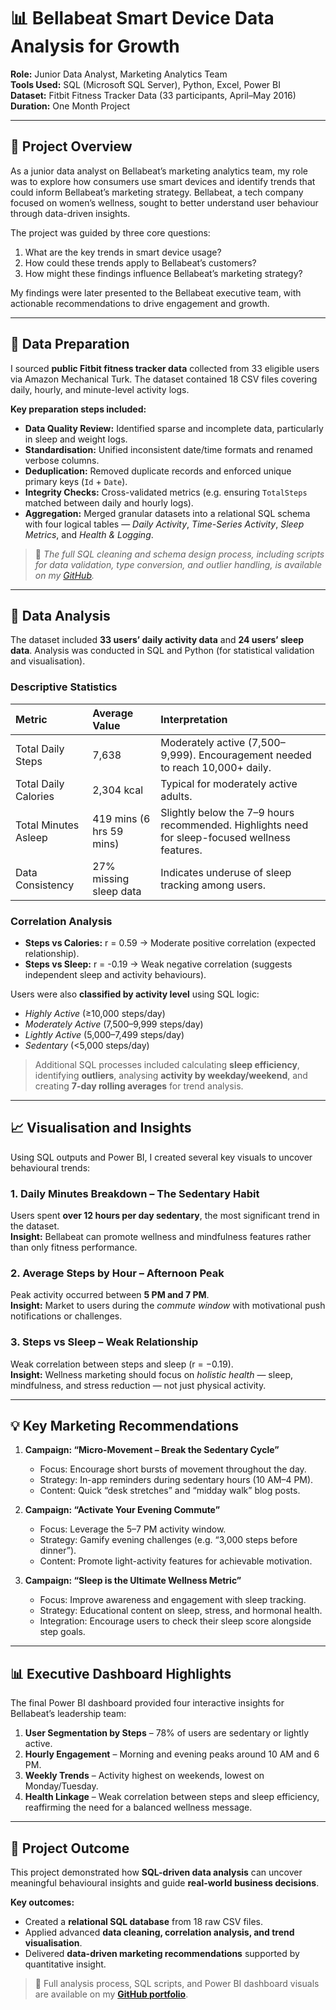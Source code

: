 
# 📊 Bellabeat Smart Device Data Analysis for Growth

**Role:** Junior Data Analyst, Marketing Analytics Team  
**Tools Used:** SQL (Microsoft SQL Server), Python, Excel, Power BI  
**Dataset:** Fitbit Fitness Tracker Data (33 participants, April–May 2016)  
**Duration:** One Month Project  

---

## 🧭 Project Overview

As a junior data analyst on Bellabeat’s marketing analytics team, my role was to explore how consumers use smart devices and identify trends that could inform Bellabeat’s marketing strategy. Bellabeat, a tech company focused on women’s wellness, sought to better understand user behaviour through data-driven insights.  

The project was guided by three core questions:  

1. What are the key trends in smart device usage?  
2. How could these trends apply to Bellabeat’s customers?  
3. How might these findings influence Bellabeat’s marketing strategy?  

My findings were later presented to the Bellabeat executive team, with actionable recommendations to drive engagement and growth.

---

## 🧹 Data Preparation

I sourced **public Fitbit fitness tracker data** collected from 33 eligible users via Amazon Mechanical Turk. The dataset contained 18 CSV files covering daily, hourly, and minute-level activity logs.  

**Key preparation steps included:**  

- **Data Quality Review:** Identified sparse and incomplete data, particularly in sleep and weight logs.  
- **Standardisation:** Unified inconsistent date/time formats and renamed verbose columns.  
- **Deduplication:** Removed duplicate records and enforced unique primary keys (`Id` + `Date`).  
- **Integrity Checks:** Cross-validated metrics (e.g. ensuring `TotalSteps` matched between daily and hourly logs).  
- **Aggregation:** Merged granular datasets into a relational SQL schema with four logical tables — *Daily Activity*, *Time-Series Activity*, *Sleep Metrics*, and *Health & Logging*.  

> 🔗 *The full SQL cleaning and schema design process, including scripts for data validation, type conversion, and outlier handling, is available on my [GitHub](#).*

---

## 🧠 Data Analysis

The dataset included **33 users’ daily activity data** and **24 users’ sleep data**. Analysis was conducted in SQL and Python (for statistical validation and visualisation).  

### Descriptive Statistics
| Metric | Average Value | Interpretation |
|:--|:--|:--|
| Total Daily Steps | 7,638 | Moderately active (7,500–9,999). Encouragement needed to reach 10,000+ daily. |
| Total Daily Calories | 2,304 kcal | Typical for moderately active adults. |
| Total Minutes Asleep | 419 mins (6 hrs 59 mins) | Slightly below the 7–9 hours recommended. Highlights need for sleep-focused wellness features. |
| Data Consistency | 27% missing sleep data | Indicates underuse of sleep tracking among users. |

### Correlation Analysis
- **Steps vs Calories:** r = 0.59 → Moderate positive correlation (expected relationship).  
- **Steps vs Sleep:** r = -0.19 → Weak negative correlation (suggests independent sleep and activity behaviours).  

Users were also **classified by activity level** using SQL logic:  
- *Highly Active* (≥10,000 steps/day)  
- *Moderately Active* (7,500–9,999 steps/day)  
- *Lightly Active* (5,000–7,499 steps/day)  
- *Sedentary* (<5,000 steps/day)  

> Additional SQL processes included calculating **sleep efficiency**, identifying **outliers**, analysing **activity by weekday/weekend**, and creating **7-day rolling averages** for trend analysis.  

---

## 📈 Visualisation and Insights

Using SQL outputs and Power BI, I created several key visuals to uncover behavioural trends:

### 1. Daily Minutes Breakdown – The Sedentary Habit
Users spent **over 12 hours per day sedentary**, the most significant trend in the dataset.  
**Insight:** Bellabeat can promote wellness and mindfulness features rather than only fitness performance.

### 2. Average Steps by Hour – Afternoon Peak
Peak activity occurred between **5 PM and 7 PM**.  
**Insight:** Market to users during the *commute window* with motivational push notifications or challenges.

### 3. Steps vs Sleep – Weak Relationship
Weak correlation between steps and sleep (r = −0.19).  
**Insight:** Wellness marketing should focus on *holistic health* — sleep, mindfulness, and stress reduction — not just physical activity.

---

## 💡 Key Marketing Recommendations

1. **Campaign: “Micro-Movement – Break the Sedentary Cycle”**  
   - Focus: Encourage short bursts of movement throughout the day.  
   - Strategy: In-app reminders during sedentary hours (10 AM–4 PM).  
   - Content: Quick “desk stretches” and “midday walk” blog posts.  

2. **Campaign: “Activate Your Evening Commute”**  
   - Focus: Leverage the 5–7 PM activity window.  
   - Strategy: Gamify evening challenges (e.g. “3,000 steps before dinner”).  
   - Content: Promote light-activity features for achievable motivation.  

3. **Campaign: “Sleep is the Ultimate Wellness Metric”**  
   - Focus: Improve awareness and engagement with sleep tracking.  
   - Strategy: Educational content on sleep, stress, and hormonal health.  
   - Integration: Encourage users to check their sleep score alongside step goals.  

---

## 📊 Executive Dashboard Highlights

The final Power BI dashboard provided four interactive insights for Bellabeat’s leadership team:

1. **User Segmentation by Steps** – 78% of users are sedentary or lightly active.  
2. **Hourly Engagement** – Morning and evening peaks around 10 AM and 6 PM.  
3. **Weekly Trends** – Activity highest on weekends, lowest on Monday/Tuesday.  
4. **Health Linkage** – Weak correlation between steps and sleep efficiency, reaffirming the need for a balanced wellness message.

---

## 🧩 Project Outcome

This project demonstrated how **SQL-driven data analysis** can uncover meaningful behavioural insights and guide **real-world business decisions**.  

**Key outcomes:**  
- Created a **relational SQL database** from 18 raw CSV files.  
- Applied advanced **data cleaning, correlation analysis, and trend visualisation**.  
- Delivered **data-driven marketing recommendations** supported by quantitative insight.  

> 🔗 Full analysis process, SQL scripts, and Power BI dashboard visuals are available on my **[GitHub portfolio](#)**.
